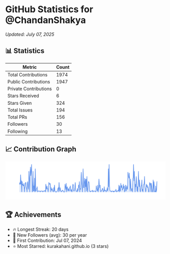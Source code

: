 # GitHub Statistics for @ChandanShakya
*Updated: July 07, 2025*

## 📊 Statistics
| Metric | Count |
|--------|--------|
| Total Contributions | 1974 |
| Public Contributions | 1947 |
| Private Contributions | 0 |
| Stars Received | 6 |
| Stars Given | 324 |
| Total Issues | 194 |
| Total PRs | 156 |
| Followers | 30 |
| Following | 13 |

## 📈 Contribution Graph

![Contribution Graph](./contribution_graph.png)

## 🏆 Achievements

- 🔥 Longest Streak: 20 days
- 👥 New Followers (avg): 30 per year
- 📅 First Contribution: Jul 07, 2024
- ⭐ Most Starred: kurakahani.github.io (3 stars)
